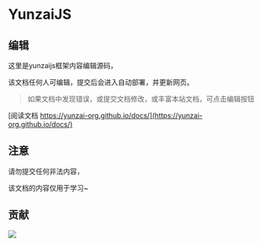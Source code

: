 # YunzaiJS

## 编辑

这里是yunzaijs框架内容编辑源码，

该文档任何人可编辑，提交后会进入自动部署，并更新网页。

> 如果文档中发现错误，或提交文档修改，或丰富本站文档，可点击编辑按钮

[阅读文档 https://yunzai-org.github.io/docs/](https://yunzai-org.github.io/docs/)

## 注意

请勿提交任何非法内容，

该文档的内容仅用于学习~

## 贡献

<a href="https://github.com/yunzai-org/docs/graphs/contributors">
  <img src="https://contrib.rocks/image?repo=yunzai-org/docs" />
</a>
